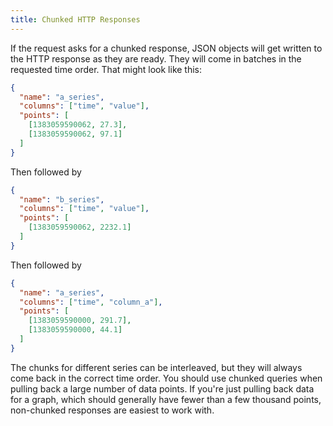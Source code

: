```yaml
---
title: Chunked HTTP Responses
---
```


If the request asks for a chunked response, JSON objects will get written to the HTTP response as they are ready. They will come in batches in the requested time order. That might look like this:

```json
{
  "name": "a_series",
  "columns": ["time", "value"],
  "points": [
    [1383059590062, 27.3],
    [1383059590062, 97.1]
  ]
}
```

Then followed by

```json
{
  "name": "b_series",
  "columns": ["time", "value"],
  "points": [
    [1383059590062, 2232.1]
  ]
}
```

Then followed by

```json
{
  "name": "a_series",
  "columns": ["time", "column_a"],
  "points": [
    [1383059590000, 291.7],
    [1383059590000, 44.1]
  ]
}
```

The chunks for different series can be interleaved, but they will always come back in the correct time order. You should use chunked queries when pulling back a large number of data points. If you're just pulling back data for a graph, which should generally have fewer than a few thousand points, non-chunked responses are easiest to work with.

